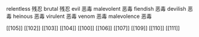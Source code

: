 




relentless 残忍
brutal 残忍
evil 恶毒
malevolent 恶毒
fiendish 恶毒
devilish 恶毒
heinous 恶毒
virulent 恶毒
venom 恶毒
malevolence 恶毒

[[105]]
[[102]]
[[103]]
[[104]]
[[100]]
[[106]]
[[107]]
[[109]]
[[110]]
[[111]]